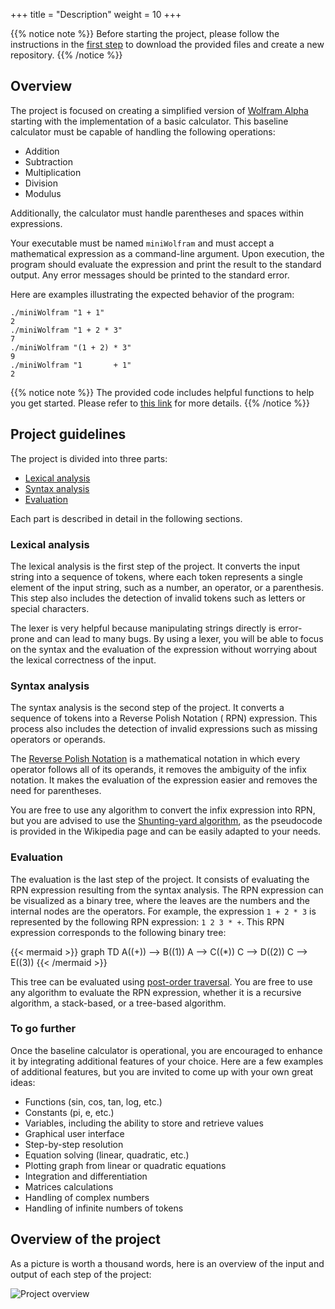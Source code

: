 +++
title = "Description"
weight = 10
+++

{{% notice note %}}
Before starting the project, please follow the instructions in the [first step](project/first-step) to download the
provided files and create a new repository.
{{% /notice %}}

## Overview

The project is focused on creating a simplified version of [Wolfram Alpha](https://www.wolframalpha.com/) starting with
the implementation of a basic calculator. This baseline calculator must be capable of handling the following operations:

- Addition
- Subtraction
- Multiplication
- Division
- Modulus

Additionally, the calculator must handle parentheses and spaces within expressions.

Your executable must be named `miniWolfram` and must accept a mathematical expression as a command-line argument.
Upon execution, the program should evaluate the expression and print the result to the standard output. Any error
messages should be printed to the standard error.

Here are examples illustrating the expected behavior of the program:

```shell
./miniWolfram "1 + 1"
2
./miniWolfram "1 + 2 * 3"
7
./miniWolfram "(1 + 2) * 3"
9
./miniWolfram "1       + 1"
2
```

{{% notice note %}}
The provided code includes helpful functions to help you get started. Please refer to [this link](project/given-code)
for
more details.
{{% /notice %}}

## Project guidelines

The project is divided into three parts:

- [Lexical analysis](#lexical-analysis)
- [Syntax analysis](#syntax-analysis)
- [Evaluation](#evaluation)

Each part is described in detail in the following sections.

### Lexical analysis

The lexical analysis is the first step of the project. It converts the input string into a sequence of tokens, where
each token represents a single element of the input string, such as a number, an operator, or a parenthesis. This step
also includes the detection of invalid tokens such as letters or special characters.

The lexer is very helpful because manipulating strings directly is error-prone and can lead to many bugs. By using a
lexer, you will be able to focus on the syntax and the evaluation of the expression without worrying about the lexical
correctness of the input.

### Syntax analysis

The syntax analysis is the second step of the project. It converts a sequence of tokens into a Reverse Polish Notation (
RPN) expression. This process also includes the detection of invalid expressions such as missing operators or operands.

The [Reverse Polish Notation](https://en.wikipedia.org/wiki/Reverse_Polish_notation) is a mathematical notation in which
every operator follows all of its operands, it removes the ambiguity of the infix notation. It makes the evaluation of
the expression easier and removes the need for parentheses.

You are free to use any algorithm to convert the infix expression into RPN, but you are advised to use the
[Shunting-yard algorithm](https://en.wikipedia.org/wiki/Shunting-yard_algorithm), as the pseudocode is provided in the
Wikipedia page and can be easily adapted to your needs.

### Evaluation

The evaluation is the last step of the project. It consists of evaluating the RPN expression resulting from the syntax
analysis. The RPN expression can be visualized as a binary tree, where the leaves are the numbers and the internal nodes
are the operators. For example, the expression `1 + 2 * 3` is represented by the following RPN expression: `1 2 3 * +`.
This RPN expression corresponds to the following binary tree:

{{< mermaid >}}
graph TD
A((+)) --> B((1))
A --> C((*))
C --> D((2))
C --> E((3))
{{< /mermaid >}}

This tree can be evaluated using [post-order traversal](https://en.wikipedia.org/wiki/Tree_traversal#Post-order,_LRN).
You are free to use any algorithm to evaluate the RPN expression, whether it is a recursive algorithm, a stack-based, or
a tree-based algorithm.

### To go further

Once the baseline calculator is operational, you are encouraged to enhance it by integrating additional features of your
choice.
Here are a few examples of additional features, but you are invited to come up with your own great ideas:

- Functions (sin, cos, tan, log, etc.)
- Constants (pi, e, etc.)
- Variables, including the ability to store and retrieve values
- Graphical user interface
- Step-by-step resolution
- Equation solving (linear, quadratic, etc.)
- Plotting graph from linear or quadratic equations
- Integration and differentiation
- Matrices calculations
- Handling of complex numbers
- Handling of infinite numbers of tokens

## Overview of the project

As a picture is worth a thousand words, here is an overview of the input and output of each step of the project:

![Project overview](/img/overview.png?width=100%^&height=100%)